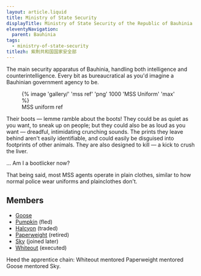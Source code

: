```yaml
---
layout: article.liquid
title: Ministry of State Security
displayTitle: Ministry of State Security of the Republic of Bauhinia
eleventyNavigation:
  parent: Bauhinia
tags:
  - ministry-of-state-security
titlezh: 紫荆共和国国家安全部
---
```


The main security apparatus of Bauhinia, handling both intelligence and counterintelligence. Every bit as bureaucratical as you'd imagine a Bauhinian government agency to be.

<figure>
  {% image 'gallery/' 'mss ref' 'png' 1000 'MSS Uniform' 'max' %}
  <figcaption>MSS uniform ref</figcaption>
</figure>

Their boots — lemme ramble about the boots! They could be as quiet as you want, to sneak up on people; but they could also be as loud as you want — dreadful, intimidating crunching sounds. The prints they leave behind aren't easily identifiable, and could easily be disguised into footprints of other animals. They are also designed to kill — a kick to crush the liver.

… Am I a bootlicker now?

That being said, most MSS agents operate in plain clothes, similar to how normal police wear uniforms and plainclothes don't.

## Members

- [Goose](/characters/goose/)
- [Pumpkin](/characters/pumpkin/) (fled)
- [Halcyon](/characters/halcyon/) (traded)
- [Paperweight](/characters/paperweight/) (retired)
- [Sky](/characters/sky/) (joined later)
- [Whiteout](/characters/whiteout/) (executed)

Heed the apprentice chain: Whiteout mentored Paperweight mentored Goose mentored Sky.
